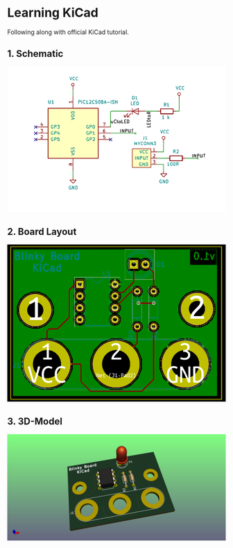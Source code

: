 # Learning KiCad
Following along with official KiCad tutorial.

## 1. Schematic
![Schematic](./overview/schematic.png)

## 2. Board Layout
![Board_Layout](./overview/board-layout.png)

## 3. 3D-Model
![3RD-Board](./overview/board-3d.png)
